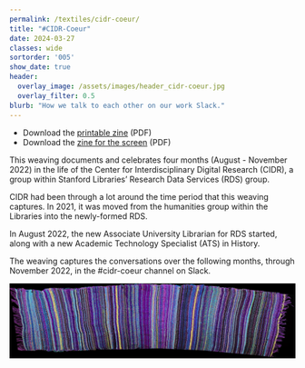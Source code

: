 ```yaml
---
permalink: /textiles/cidr-coeur/
title: "#CIDR-Coeur"
date: 2024-03-27
classes: wide
sortorder: '005'
show_date: true
header:
  overlay_image: /assets/images/header_cidr-coeur.jpg
  overlay_filter: 0.5
blurb: "How we talk to each other on our work Slack."
---
```


- Download the [printable zine](/assets/zines/cidr-coeur-print.pdf) (PDF)
- Download the [zine for the screen](/assets/zines/cidr-coeur-screen.pdf) (PDF)

This weaving documents and celebrates four months (August - November 2022) in the life of the Center for Interdisciplinary Digital Research (CIDR), a group within Stanford Libraries’ Research Data Services (RDS) group.

CIDR had been through a lot around the time period that this weaving captures. In 2021, it was moved from the humanities group within the Libraries into the newly-formed RDS.

In August 2022, the new Associate University Librarian for RDS started, along with a new Academic Technology Specialist (ATS) in History.

The weaving captures the conversations over the following months, through November 2022, in the #cidr-coeur channel on Slack.

[![CIDR-Coeur weaving](/assets/images/textiles_cidr-coeur-weaving.jpg)](/assets/images/textiles_cidr-coeur-weaving.jpg)
